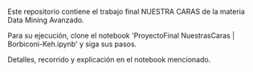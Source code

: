 Este repositorio contiene el trabajo final NUESTRA CARAS de la materia Data Mining Avanzado.

Para su ejecución, clone el notebook 'ProyectoFinal NuestrasCaras | Borbiconi-Keh.ipynb' y siga sus pasos.

Detalles, recorrido y explicación en el notebook mencionado.
